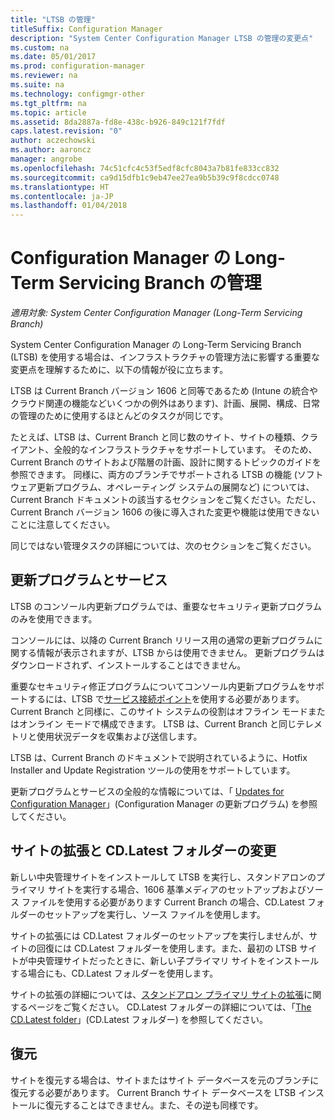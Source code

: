 ```yaml
---
title: "LTSB の管理"
titleSuffix: Configuration Manager
description: "System Center Configuration Manager LTSB の管理の変更点"
ms.custom: na
ms.date: 05/01/2017
ms.prod: configuration-manager
ms.reviewer: na
ms.suite: na
ms.technology: configmgr-other
ms.tgt_pltfrm: na
ms.topic: article
ms.assetid: 8da2887a-fd8e-438c-b926-849c121f7fdf
caps.latest.revision: "0"
author: aczechowski
ms.author: aaroncz
manager: angrobe
ms.openlocfilehash: 74c51cfc4c53f5edf8cfc8043a7b81fe833cc832
ms.sourcegitcommit: ca9d15dfb1c9eb47ee27ea9b5b39c9f8cdcc0748
ms.translationtype: HT
ms.contentlocale: ja-JP
ms.lasthandoff: 01/04/2018
---
```

# <a name="manage-the-long-term-servicing-branch-of-configuration-manager"></a>Configuration Manager の Long-Term Servicing Branch の管理

*適用対象: System Center Configuration Manager (Long-Term Servicing Branch)*

System Center Configuration Manager の Long-Term Servicing Branch (LTSB) を使用する場合は、インフラストラクチャの管理方法に影響する重要な変更点を理解するために、以下の情報が役に立ちます。

LTSB は Current Branch バージョン 1606 と同等であるため (Intune の統合やクラウド関連の機能などいくつかの例外はあります)、計画、展開、構成、日常の管理のために使用するほとんどのタスクが同じです。

たとえば、LTSB は、Current Branch と同じ数のサイト、サイトの種類、クライアント、全般的なインフラストラクチャをサポートしています。 そのため、Current Branch のサイトおよび階層の計画、設計に関するトピックのガイドを参照できます。 同様に、両方のブランチでサポートされる LTSB の機能 (ソフトウェア更新プログラム、オペレーティング システムの展開など) については、Current Branch ドキュメントの該当するセクションをご覧ください。ただし、Current Branch バージョン 1606 の後に導入された変更や機能は使用できないことに注意してください。

同じではない管理タスクの詳細については、次のセクションをご覧ください。

## <a name="updates-and-servicing"></a>更新プログラムとサービス
LTSB のコンソール内更新プログラムでは、重要なセキュリティ更新プログラムのみを使用できます。  

コンソールには、以降の Current Branch リリース用の通常の更新プログラムに関する情報が表示されますが、LTSB からは使用できません。 更新プログラムはダウンロードされず、インストールすることはできません。

重要なセキュリティ修正プログラムについてコンソール内更新プログラムをサポートするには、LTSB で[サービス接続ポイント](/sccm/core/servers/deploy/configure/about-the-service-connection-point)を使用する必要があります。 Current Branch と同様に、このサイト システムの役割はオフライン モードまたはオンライン モードで構成できます。 LTSB は、Current Branch と同じテレメトリと使用状況データを収集および送信します。

LTSB は、Current Branch のドキュメントで説明されているように、Hotfix Installer and Update Registration ツールの使用をサポートしています。

更新プログラムとサービスの全般的な情報については、「 [Updates for Configuration Manager](/sccm/core/servers/manage/updates)」(Configuration Manager の更新プログラム) を参照してください。


## <a name="changes-for-site-expansion-and-the-cdlatest-folder"></a>サイトの拡張と CD.Latest フォルダーの変更
新しい中央管理サイトをインストールして LTSB を実行し、スタンドアロンのプライマリ サイトを実行する場合、1606 基準メディアのセットアップおよびソース ファイルを使用する必要があります Current Branch の場合、CD.Latest フォルダーのセットアップを実行し、ソース ファイルを使用します。

サイトの拡張には CD.Latest フォルダーのセットアップを実行しませんが、サイトの回復には CD.Latest フォルダーを使用します。また、最初の LTSB サイトが中央管理サイトだったときに、新しい子プライマリ サイトをインストールする場合にも、CD.Latest フォルダーを使用します。

サイトの拡張の詳細については、[スタンドアロン プライマリ サイトの拡張](/sccm/core/servers/deploy/install/use-the-setup-wizard-to-install-sites#expand-a-stand-alone-primary-site)に関するページをご覧ください。 CD.Latest フォルダーの詳細については、「[The CD.Latest folder](/sccm/core/servers/manage/the-cd.latest-folder)」(CD.Latest フォルダー) を参照してください。


## <a name="recovery"></a>復元
サイトを復元する場合は、サイトまたはサイト データベースを元のブランチに復元する必要があります。 Current Branch サイト データベースを LTSB インストールに復元することはできません。また、その逆も同様です。

